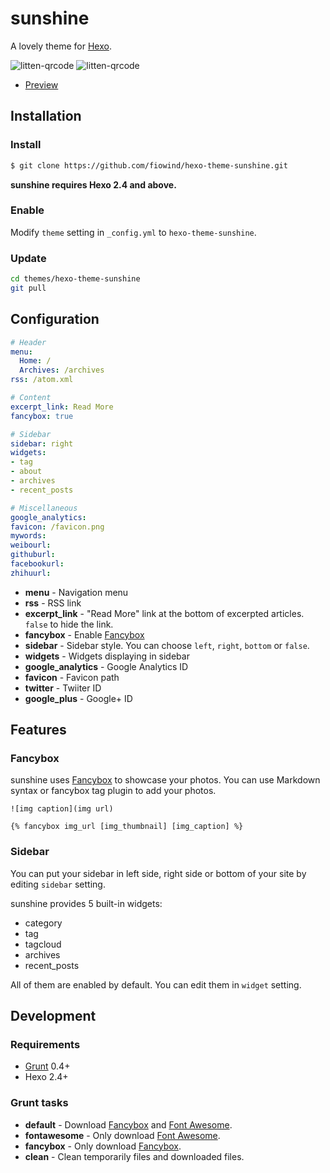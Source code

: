 # sunshine

A lovely theme for [Hexo].

![litten-qrcode](https://img3.doubanio.com/view/status/median/public/8d3d6d52c23065d.jpg)
![litten-qrcode](https://img3.doubanio.com/view/status/median/public/e7e76b757169686.jpg)

- [Preview](http://fiowind.top)

## Installation

### Install

``` bash
$ git clone https://github.com/fiowind/hexo-theme-sunshine.git
```

**sunshine requires Hexo 2.4 and above.**

### Enable

Modify `theme` setting in `_config.yml` to `hexo-theme-sunshine`.

### Update

``` bash
cd themes/hexo-theme-sunshine
git pull
```

## Configuration

``` yml
# Header
menu:
  Home: /
  Archives: /archives
rss: /atom.xml

# Content
excerpt_link: Read More
fancybox: true

# Sidebar
sidebar: right
widgets:
- tag
- about
- archives
- recent_posts

# Miscellaneous
google_analytics:
favicon: /favicon.png
mywords: 
weibourl: 
githuburl:
facebookurl: 
zhihuurl: 
```

- **menu** - Navigation menu
- **rss** - RSS link
- **excerpt_link** - "Read More" link at the bottom of excerpted articles. `false` to hide the link.
- **fancybox** - Enable [Fancybox]
- **sidebar** - Sidebar style. You can choose `left`, `right`, `bottom` or `false`.
- **widgets** - Widgets displaying in sidebar
- **google_analytics** - Google Analytics ID
- **favicon** - Favicon path
- **twitter** - Twiiter ID
- **google_plus** - Google+ ID

## Features

### Fancybox

sunshine uses [Fancybox] to showcase your photos. You can use Markdown syntax or fancybox tag plugin to add your photos.

```
![img caption](img url)

{% fancybox img_url [img_thumbnail] [img_caption] %}
```

### Sidebar

You can put your sidebar in left side, right side or bottom of your site by editing `sidebar` setting.

sunshine provides 5 built-in widgets:

- category
- tag
- tagcloud
- archives
- recent_posts

All of them are enabled by default. You can edit them in `widget` setting.

## Development

### Requirements

- [Grunt] 0.4+
- Hexo 2.4+

### Grunt tasks

- **default** - Download [Fancybox] and [Font Awesome].
- **fontawesome** - Only download [Font Awesome].
- **fancybox** - Only download [Fancybox].
- **clean** - Clean temporarily files and downloaded files.

[Hexo]: http://zespia.tw/hexo/
[Fancybox]: http://fancyapps.com/fancybox/
[Font Awesome]: http://fontawesome.io/
[Grunt]: http://gruntjs.com/

